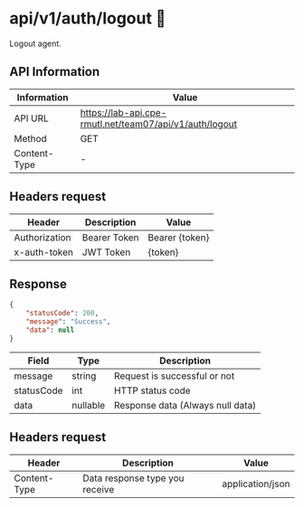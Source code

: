# api/v1/auth/logout 🚪
Logout agent.

## API Information
| Information  | Value                                                   |
|--------------|---------------------------------------------------------|
| API URL      | https://lab-api.cpe-rmutl.net/team07/api/v1/auth/logout |
| Method       | GET                                                     |
| Content-Type | -                                                       |

## Headers request
| Header        | Description  | Value          |
|---------------|--------------|----------------|
| Authorization | Bearer Token | Bearer {token} |
| x-auth-token  | JWT Token    | {token}        |

## Response
```json
{
    "statusCode": 200,
    "message": "Success",
    "data": null
}
```

| Field      | Type     | Description                      |
|------------|----------|----------------------------------|
| message    | string   | Request is successful or not     |
| statusCode | int      | HTTP status code                 |
| data       | nullable | Response data (Always null data) |


## Headers request
| Header       | Description                    | Value            |
|--------------|--------------------------------|------------------|
| Content-Type | Data response type you receive | application/json |


